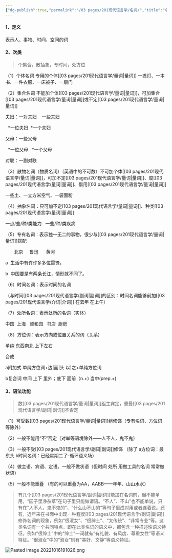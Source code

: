 ```yaml
---
{"dg-publish":true,"permalink":"/03 pages/201现代语言学/名词/","title":"名词","tags":["语言学"],"created":"2024-11-30T20:49:52.993+08:00","updated":"2025-03-02T15:12:35.834+08:00"}
---
```



#### 1、定义

表示人、事物、时间、空间的词

#### 2、次类
> 个集合，散抽象，专时间，处方位

（1）个体名词 专用的个体[[03 pages/201现代语言学/量词\|量词]] 一盏灯、一本书、一件衣服、一床被子、一扇门

（2）集合名词 不能加个体[[03 pages/201现代语言学/量词\|量词]]，可加集合[[03 pages/201现代语言学/量词\|量词]]或不定[[03 pages/201现代语言学/量词\|量词]]

夫妇：一对夫妇    一些夫妇 

  *一位夫妇  *一个夫妇

父母：一些父母 

  *一位父母   *一个父母

对联：一副对联

（3）散物名词（物质名词）（英语中的不可数）不可加个体[[03 pages/201现代语言学/量词\|量词]]，可加不定[[03 pages/201现代语言学/量词\|量词]]、度[[03 pages/201现代语言学/量词\|量词]]、借用[[03 pages/201现代语言学/量词\|量词]]

一些土、一立方米空气、一袋面粉

（4）抽象名词：只可加不定[[03 pages/201现代语言学/量词\|量词]]、种类[[03 pages/201现代语言学/量词\|量词]]

一点/些/种/类能力   一些/种/类疾病

（5）专有名词：表示独一无二的事物，很少与[[03 pages/201现代语言学/量词\|量词]]搭配

       北京     鲁迅      黄河

a  生活中有许许多多位雷锋。

b  中国要是有两条长江，情形就不同了。

（6）时间名词：表示时间的名词

（与时间[[03 pages/201现代语言学/副词\|副词]]的区别：时间名词能够前加[[03 pages/201现代语言学/介词\|介词]] 在去年 在上午）

（7）处所名词：表示处所的名词（实体）

中国  上海   颐和园   书店  厨房

（8）方位词：表示方向或位置关系的词（关系）

单纯 东西南北 上下左右

合成

a附加式 单纯方位词+边|面|头 以|之+单纯方位词

b复合词 中间 上下 里外；底下 面前（n.+) 当中(prep.+)

#### 3、语法功能
> 数[[03 pages/201现代语言学/量词\|量词]]组主宾定，重叠[[03 pages/201现代语言学/副词\|副词]]不否定

（1）可受数[[03 pages/201现代语言学/量词\|量词]]组修饰（专有名词、方位词等除外）

（2）一般不能用“不”否定（对举等语境除外——人不人，鬼不鬼）

（3）一般不受[[03 pages/201现代语言学/副词\|副词]]修饰 （除了 a方位词：最东头 b时间名词：已经星期二了-循环语义场）

（4）做主语、宾语、定语。一般不做状语（但时间 处所 用做工具的名词 常常做状语）

（5）一般不能重叠 （有的可以重叠为AA，AABB——年年、山山水水）

> 有几个[[03 pages/201现代语言学/副词\|副词]]能加在名词前，但不能单用，“园子里净杂草”在句子里只能做谓语。“不人”、不山”也不能单说，只有在“人不人，鬼不鬼的”、“什么山不山的”等句子里成对用或者连着说。还有，近年来在书面中出现一种程度[[03 pages/201现代语言学/副词\|副词]]修饰名词的现象，例如“很淑女”、“很绅土”、“太传统”、“非常专业”等。这类名词有一个共同特点，即在此类名词的语义中，都包含一种描述性语义特征。例如“很绅士”中的“绅士”一词就有“有礼貌、有风度、尊重女性”等语义特征。“很淑女”中的“淑女”则有“美好、文静”等语义特征。


![Pasted image 20221016191026.png](/img/user/09%20settings/Z%20attachment/Pasted%20image%2020221016191026.png)
